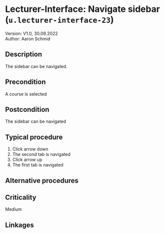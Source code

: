 # Lecturer-Interface: Navigate sidebar (`u.lecturer-interface-23`)


Version: V1.0, 30.08.2022 \
Author: Aaron Schmid

## Description

The sidebar can be navigated.

## Precondition

A course is selected

## Postcondition

The sidebar can be navigated

## Typical procedure

1. Click arrow down
2. The second tab is navigated
3. Click arrow up
4. The first tab is navigated

## Alternative procedures

## Criticality

Medium

## Linkages

